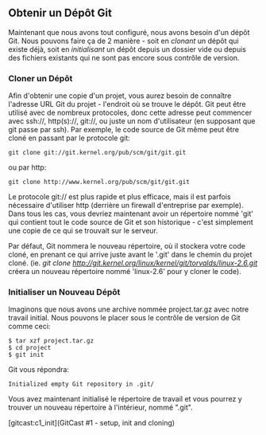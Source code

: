 ## Obtenir un Dépôt Git ##

Maintenant que nous avons tout configuré, nous avons besoin d'un dépôt Git.
Nous pouvons faire ça de 2 manière - soit en *clonant* un dépôt qui
existe déjà, soit en *initialisant* un dépôt depuis un dossier vide ou 
depuis des fichiers existants qui ne sont pas encore sous contrôle de version.

### Cloner un Dépôt ###

Afin d'obtenir une copie d'un projet, vous aurez besoin de connaître l'adresse
URL Git du projet - l'endroit où se trouve le dépôt. Git peut être utilisé
avec de nombreux protocoles, donc cette adresse peut commencer avec ssh://,
http(s)://, git://, ou juste un nom d'utilisateur (en supposant que git passe
par ssh). Par exemple, le code source de Git même peut être cloné en passant
par le protocole git:

    git clone git://git.kernel.org/pub/scm/git/git.git

ou par http:

    git clone http://www.kernel.org/pub/scm/git/git.git

Le protocole git:// est plus rapide et plus efficace, mais il est parfois
nécessaire d'utiliser http (derrière un firewall d'entreprise par exemple).
Dans tous les cas, vous devriez maintenant avoir un répertoire nommé 'git'
qui contient tout le code source de Git et son historique - c'est
simplement une copie de ce qui se trouvait sur le serveur.

Par défaut, Git nommera le nouveau répertoire, où il stockera votre code
cloné, en prenant ce qui arrive juste avant le '.git' dans le chemin
du projet cloné. (ie. *git clone
http://git.kernel.org/linux/kernel/git/torvalds/linux-2.6.git* créera un
nouveau répertoire nommé 'linux-2.6' pour y cloner le code).

### Initialiser un Nouveau Dépôt ###

Imaginons que nous avons une archive nommée project.tar.gz avec notre
travail initial. Nous pouvons le placer sous le contrôle de version de Git
comme ceci:

    $ tar xzf project.tar.gz
    $ cd project
    $ git init

Git vous répondra:

    Initialized empty Git repository in .git/

Vous avez maintenant initialisé le répertoire de travail et vous pourrez
y trouver un nouveau répertoire à l'intérieur, nommé ".git".

[gitcast:c1_init](GitCast #1 - setup, init and cloning)
